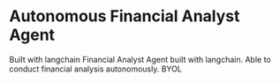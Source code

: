 # Autonomous Financial Analyst Agent
Built with langchain
Financial Analyst Agent built with langchain. Able to conduct financial analysis autonomously. BYOL

